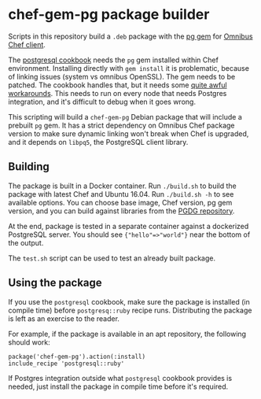 chef-gem-pg package builder
===========================

Scripts in this repository build a `.deb` package with the
[pg gem](https://rubygems.org/gems/pg) for
[Omnibus Chef client](https://downloads.chef.io/chef).

The [postgresql
cookbook](https://supermarket.chef.io/cookbooks/postgresql) needs the
`pg` gem installed within Chef environment. Installing directly with
`gem install` it is problematic, because of linking issues (system vs
omnibus OpenSSL). The gem needs to be patched. The cookbook handles
that, but it needs some [quite awful
workarounds](https://github.com/sous-chefs/postgresql/blob/v6.1.1/recipes/ruby.rb#L64-L121).
This needs to run on every node that needs Postgres integration, and
it's difficult to debug when it goes wrong.

This scripting will build a `chef-gem-pg` Debian package that will
include a prebuilt `pg` gem. It has a strict dependency on Omnibus Chef
package version to make sure dynamic linking won't break when Chef is
upgraded, and it depends on `libpq5`, the PostgreSQL client library.

Building
--------

The package is built in a Docker container. Run `./build.sh` to build
the package with latest Chef and Ubuntu 16.04. Run `./build.sh -h` to
see available options. You can choose base image, Chef version, pg gem
version, and you can build against libraries from the [PGDG
repository](https://wiki.postgresql.org/wiki/Apt).

At the end, package is tested in a separate container against a
dockerized PostgreSQL server. You should see `{"hello"=>"world"}` near
the bottom of the output.

The `test.sh` script can be used to test an already built package.

Using the package
-----------------

If you use the `postgresql` cookbook, make sure the package is
installed (in compile time) before `postgresq::ruby` recipe
runs. Distributing the package is left as an exercise to the reader.

For example, if the package is available in an apt repository, the
following should work:

    package('chef-gem-pg').action(:install)
    include_recipe 'postgresql::ruby'

If Postgres integration outside what `postgresql` cookbook provides is
needed, just install the package in compile time before it's required.
